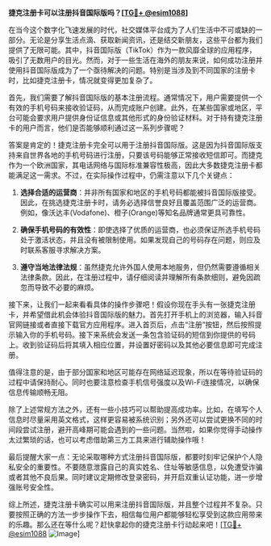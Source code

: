 **捷克注册卡可以注册抖音国际版吗？[[TG💪+ @esim1088](https://t.me/s/esim1088)]**

在当今这个数字化飞速发展的时代，社交媒体平台成为了人们生活中不可或缺的一部分。无论是分享生活点滴、获取新闻资讯，还是结交新朋友，这些平台都为我们提供了无限可能。其中，抖音国际版（TikTok）作为一款风靡全球的应用程序，吸引了无数用户的目光。然而，对于一些生活在海外的朋友来说，如何成功注册并使用抖音国际版成为了一个亟待解决的问题。特别是当涉及到不同国家的注册卡时，比如捷克注册卡，情况就变得更加复杂了。

首先，我们需要了解抖音国际版的基本注册流程。通常情况下，用户需要提供一个有效的手机号码来接收验证码，从而完成账户创建。此外，在某些国家或地区，平台可能会要求用户提供身份证信息或其他形式的身份验证材料。对于持有捷克注册卡的用户而言，他们是否能够顺利通过这一系列步骤呢？

答案是肯定的！捷克注册卡完全可以用于注册抖音国际版。这是因为抖音国际版支持来自世界各地的手机号码进行注册，只要该号码能够正常接收短信即可。而捷克作为一个欧洲国家，其电话网络与国际标准兼容性极高，因此大多数捷克注册卡都能满足这一需求。不过，在实际操作过程中，仍需注意以下几个关键点：

1. **选择合适的运营商**：并非所有国家和地区的手机号码都能被抖音国际版接受。因此，在挑选捷克注册卡时，请务必选择信誉良好且覆盖范围广泛的运营商。例如，像沃达丰(Vodafone)、橙子(Orange)等知名品牌通常更具可靠性。
   
2. **确保手机号码的有效性**：即使选择了优质的运营商，也必须保证所选手机号码处于激活状态，并且没有被限制使用。如果发现自己的号码存在问题，则应及时联系客服寻求解决方案。

3. **遵守当地法律法规**：虽然捷克允许外国人使用本地服务，但仍然需要遵循相关法律条款。因此，在注册过程中，请仔细阅读并理解所有条款细则，避免因疏忽而导致不必要的麻烦。

接下来，让我们一起来看看具体的操作步骤吧！假设你现在手头有一张捷克注册卡，并希望借此机会体验抖音国际版的魅力。首先打开手机上的浏览器，输入抖音官网链接或者直接下载官方应用程序。进入首页后，点击“注册”按钮，然后按照提示输入你的手机号码。接下来系统会发送一条包含验证码的短信到你提供的号码上。收到验证码后将其填入相应位置，并设置好密码以及其他必要信息即可完成注册。

值得注意的是，由于部分国家和地区可能存在网络延迟现象，所以在等待验证码的过程中请保持耐心。同时也要注意检查手机信号强度以及Wi-Fi连接情况，以确保信息传输顺畅无阻。

除了上述常规方法之外，还有一些小技巧可以帮助提高成功率。比如，在填写个人信息时尽量采用英文格式，这样更容易被系统识别；另外还可以尝试更换不同的时间段尝试注册，避开高峰期可能会遇到的一些问题。当然啦，如果你觉得手动操作太过繁琐的话，也可以考虑借助第三方工具来进行辅助操作哦！

最后提醒大家一点：无论采取哪种方式注册抖音国际版，都要时刻牢记保护个人隐私安全的重要性。不要随意泄露自己的真实姓名、住址等敏感信息，以免遭受诈骗或者其他不良后果。同时建议定期修改登录密码，并开启双重认证功能，进一步增强账号安全性。

综上所述，捷克注册卡确实可以用来注册抖音国际版，并且整个过程并不复杂。只要按照正确的方法一步步操作下去，相信每位用户都能够轻松享受到这款应用带来的乐趣。那么还在等什么呢？赶快拿起你的捷克注册卡行动起来吧！[[TG💪+ @esim1088](https://t.me/s/esim1088) ![Image](https://i.postimg.cc/4NQfJmqS/Snipaste-2025-05-13-00-14-12.png)]